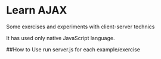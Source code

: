 # Learn AJAX  

Some exercises and experiments with client-server technics

It has used only native JavaScript language.  
  
##How to Use
run server.js for each example/exercise